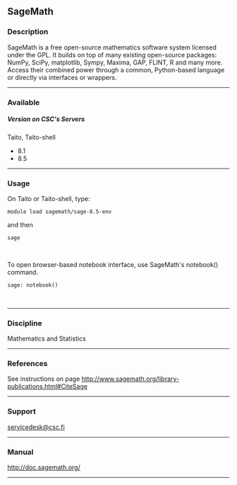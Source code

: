 ## SageMath

### Description

SageMath is  a free  open-source mathematics software  system licensed
under the GPL. It builds on top of many existing open-source packages:
NumPy, SciPy, matplotlib, Sympy, Maxima,  GAP, FLINT, R and many more.
Access their combined power through a common, Python-based language or
directly via interfaces or wrappers.

------------------------------------------------------------------------

### Available

##### Version on CSC's Servers

Taito, Taito-shell

-   8.1
-   8.5

------------------------------------------------------------------------

### Usage

On Taito or Taito-shell, type:

    module load sagemath/sage-8.5-env

and then

    sage

 

To  open browser-based  notebook interface,  use SageMath's notebook()
command.

    sage: notebook()

 

------------------------------------------------------------------------

### Discipline

Mathematics and Statistics  

------------------------------------------------------------------------

### References

See                           instructions                          on
page <http://www.sagemath.org/library-publications.html#CiteSage>

------------------------------------------------------------------------

### Support

servicedesk@csc.fi

------------------------------------------------------------------------

### Manual

<http://doc.sagemath.org/>

------------------------------------------------------------------------
